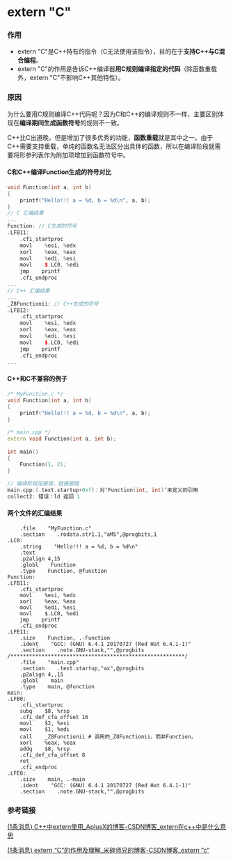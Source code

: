 # extern "C"

### 作用

- extern "C"是C++特有的指令（C无法使用该指令），目的在于**支持C++与C混合编程**。
- extern "C"的作用是告诉C++编译器**用C规则编译指定的代码**（除函数重载外，extern "C"不影响C++其他特性）。

### 原因

为什么要用C规则编译C++代码呢？因为C和C++的编译规则不一样，主要区别体现在**编译期间生成函数符号**的规则不一致。

C++比C出道晚，但是增加了很多优秀的功能，**函数重载**就是其中之一。由于C++需要支持重载，单纯的函数名无法区分出具体的函数，所以在编译阶段就需要将形参列表作为附加项增加到函数符号中。

#### C和C++编译Function生成的符号对比

```cpp
void Function(int a, int b)
{
    printf("Hello!!! a = %d, b = %d\n", a, b);
}
// C 汇编结果
...
Function: // C生成的符号
.LFB11:
    .cfi_startproc
    movl    %esi, %edx
    xorl    %eax, %eax
    movl    %edi, %esi
    movl    $.LC0, %edi
    jmp    printf
    .cfi_endproc
...
// C++ 汇编结果
...
_Z8Functionii: // C++生成的符号
.LFB12:
    .cfi_startproc
    movl    %esi, %edx
    xorl    %eax, %eax
    movl    %edi, %esi
    movl    $.LC0, %edi
    jmp    printf
    .cfi_endproc
...
```

#### C++和C不兼容的例子

```cpp
/* MyFunction.c */
void Function(int a, int b)
{
    printf("Hello!!! a = %d, b = %d\n", a, b);
}

/* main.cpp */
extern void Function(int a, int b);
 
int main()
{
    Function(1, 2);
}

// 编译阶段没报错，链接报错
main.cpp:(.text.startup+0xf)：对‘Function(int, int)’未定义的引用
collect2: 错误：ld 返回 1
```

#### 两个文件的汇编结果

```assembly
    .file    "MyFunction.c"
    .section    .rodata.str1.1,"aMS",@progbits,1
.LC0:
    .string    "Hello!!! a = %d, b = %d\n"
    .text
    .p2align 4,15
    .globl    Function
    .type    Function, @function
Function:
.LFB11:
    .cfi_startproc
    movl    %esi, %edx
    xorl    %eax, %eax
    movl    %edi, %esi
    movl    $.LC0, %edi
    jmp    printf
    .cfi_endproc
.LFE11:
    .size    Function, .-Function
    .ident    "GCC: (GNU) 6.4.1 20170727 (Red Hat 6.4.1-1)"
    .section    .note.GNU-stack,"",@progbits
/********************************************************/
    .file    "main.cpp"
    .section    .text.startup,"ax",@progbits
    .p2align 4,,15
    .globl    main
    .type    main, @function
main:
.LFB0:
    .cfi_startproc
    subq    $8, %rsp
    .cfi_def_cfa_offset 16
    movl    $2, %esi
    movl    $1, %edi
    call    _Z8Functionii # 调用的_Z8Functionii，而非Function，
    xorl    %eax, %eax
    addq    $8, %rsp
    .cfi_def_cfa_offset 8
    ret
    .cfi_endproc
.LFE0:
    .size    main, .-main
    .ident    "GCC: (GNU) 6.4.1 20170727 (Red Hat 6.4.1-1)"
    .section    .note.GNU-stack,"",@progbits
```



### 参考链接

[(1条消息) C++中extern使用_AplusX的博客-CSDN博客_extern在c++中是什么意思](https://blog.csdn.net/qq_41598072/article/details/118608272)

[(1条消息) extern “C“的作用及理解_米碎师兄的博客-CSDN博客_extern “c”](https://blog.csdn.net/sinat_36817189/article/details/110423243)